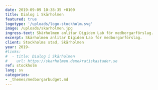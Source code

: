 ```yaml
---
date: 2019-09-09 10:38:35 +0100
title: Dialog i Skärholmen
featured: true
logotype: '/uploads/logo-stockholm.svg'
image: /uploads/skarholmen.jpg
ingress-text: Skärholmen anlitar Digidem Lab för medborgarförslag.
excerpt: Skärholmen anlitar Digidem Lab för medborgarförslag.
client: Stockholms stad, Skärholmen
year: 2019-
#links:
#  - title: Dialog i Skärholmen
#    url: https://skarholmen.demokratiskastader.se
ref: stockholm
lang: sv
categories:
- _themes/medborgarbudget.md
---
```

